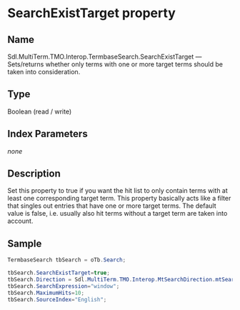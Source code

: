 #  SearchExistTarget property

## Name

Sdl.MultiTerm.TMO.Interop.TermbaseSearch.SearchExistTarget —          Sets/returns whether only terms with one or more target terms should be taken into consideration.

## Type
Boolean
(read / write)

## Index Parameters
*none*

## Description

Set this property to true if you want the hit list to only contain terms with at least one corresponding target term. This property basically acts like a filter that singles out entries that have one or more target terms. The default value is false, i.e. usually also hit terms without a target term are taken into account.

## Sample


```cs
TermbaseSearch tbSearch = oTb.Search;

tbSearch.SearchExistTarget=true;
tbSearch.Direction = Sdl.MultiTerm.TMO.Interop.MtSearchDirection.mtSearchDown;
tbSearch.SearchExpression="window";
tbSearch.MaximumHits=10;
tbSearch.SourceIndex="English";
```

